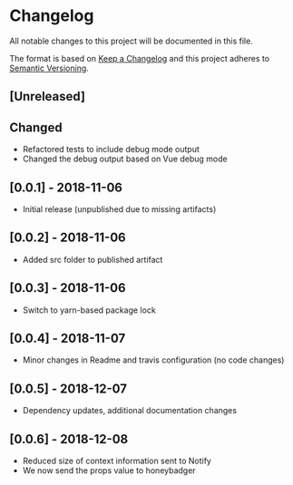 # Changelog
All notable changes to this project will be documented in this file.

The format is based on [Keep a Changelog](http://keepachangelog.com/en/1.0.0/)
and this project adheres to [Semantic Versioning](http://semver.org/spec/v2.0.0.html).

## [Unreleased]

## Changed
* Refactored tests to include debug mode output
* Changed the debug output based on Vue debug mode

## [0.0.1] - 2018-11-06
* Initial release (unpublished due to missing artifacts)

## [0.0.2] - 2018-11-06
* Added src folder to published artifact

## [0.0.3] - 2018-11-06
* Switch to yarn-based package lock

## [0.0.4] - 2018-11-07
* Minor changes in Readme and travis configuration (no code changes)

## [0.0.5] - 2018-12-07
* Dependency updates, additional documentation changes

## [0.0.6] - 2018-12-08
* Reduced size of context information sent to Notify
* We now send the props value to honeybadger
